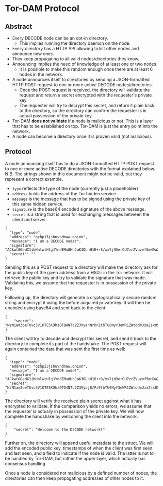 Tor-DAM Protocol
================

Abstract
--------

* Every DECODE node can be an opt-in directory.
  * This implies running the directory daemon on the node.
* Every directory has a HTTP API allowing to list other nodes and
  announce new ones.
* They keep propagating to all valid nodes/directories they know.
* Announcing implies the need of knowledge of at least one or two nodes.
  * It is possible to make this random enough once there are at least 6
    nodes in the network.
* A node announces itself to directories by sending a JSON-formatted
  HTTP POST request to one or more active DECODE nodes/directories.
  * Once the POST request is received, the directory will validate the
    request and return a secret encrypted with the requester's private
	key.
  * The requester will try to decrypt this secret, and return it plain
    back to the directory, so the directory can confirm the requester is
	in actual possession of the private key.
* Tor-DAM **does not validate** if a node is malicious or not. This is
  a layer that has to be established on top. Tor-DAM is just the entry
  point into the network.
* A node can become a directory once it is proven valid (not malicious).


Protocol
--------

A node announcing itself has to do a JSON-formatted HTTP POST request
to one or more active DECODE directories with the format explained
below. N.B. The strings shown in this document might not be valid, but
they represent a correct example.

* `type` reflects the type of the node (currently just a placeholder)
* `address` holds the address of the Tor hidden service
* `message` is the message that has to be signed using the private key
  of this same hidden service.
* `signature` is the base64 encoded signature of the above message.
* `secret` is a string that is used for exchanging messages between
  the client and server.


```
{
  "type": "node",
  "address": "qzhpi3jsbuvndnaw.onion",
  "message": "I am a DECODE node!",
  "signature": "ACkwtGGedX1ibHnlwtHlgJYndEMu0HhJaK3DLnH1B+r8/xx7jNDerOU7zrZVuzvf5mH9aZyHAOSHleaD52CsbT3lZrsrVWh4sVsJCD9VbEKuuPV/hx+T8f385V5dv2nDvBtJP32eQhwAxKz8YQvBjQOX8Y/o13vq+bxnxLd1j7g=",
  "secret": ""
}
```

Sending this as a POST request to a directory will make the directory
ask for the public key of the given address from a HSDir in the Tor
network. It will retrieve the public key and try to validate the
signature that was made. Validating this, we assume that the requester
is in possession of the private key.

Following up, the directory will generate a cryptographically secure
random string and encrypt it using the before acquired private key. It
will then be encoded using base64 and sent back to the client:


```
{
	"secret": "NzN1amZoeTUvc3V1OTE5KDkzOTQ4NTc2Z3VyanNrbnZtbTU0NyY3eWR1ZWtqdmJza2sxOSg5NzNAOTg0Mgo="
}
```

The client will try to decode and decrypt this secret, and send it back
to the directory to complete its part of the handshake. The POST request
will again contained the data that was sent the first time as well:


```
{
  "type": "node",
  "address": "qzhpi3jsbuvndnaw.onion",
  "message": "I am a DECODE node!",
  "signature": "ACkwtGGedX1ibHnlwtHlgJYndEMu0HhJaK3DLnH1B+r8/xx7jNDerOU7zrZVuzvf5mH9aZyHAOSHleaD52CsbT3lZrsrVWh4sVsJCD9VbEKuuPV/hx+T8f385V5dv2nDvBtJP32eQhwAxKz8YQvBjQOX8Y/o13vq+bxnxLd1j7g=",
  "secret": "NzN1amZoeTUvc3V1OTE5KDkzOTQ4NTc2Z3Vyaj8/Pz9tbTU0NyY3eWR1ZWtqdmJza2sxOSg5NzNAOTg0Mgo="
}
```

The directory will verify the received plain secret against what it has
encrypted to validate. If the comparison yields no errors, we assume that
the requester is actually in possession of the private key. We will now
complete the handshake by welcoming the client into the network:


```
{
	"secret": "Welcome to the DECODE network!"
}
```

Further on, the directory will append useful metadata to the struct.
We will add the encoded public key, timestamps of when the client was
first seen and last seen, and a field to indicate if the node is valid.
The latter is not to be handled by Tor-DAM, but rather the upper layer,
which actually has consensus handling.

Once a node is considered not malicious by a defined number of nodes, the
directories can then keep propagating addresses of other nodes to it.
